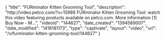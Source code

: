 {
    "title": "FURminator Kitten Grooming Tool",
    "description": "http:\/\/video.petco.com\/?v=15986 FURminator Kitten Grooming Tool: watch this video featuring products available on petco.com. More information [1] Buy Now - M...",
    "videoid": "144627",
    "date_created": "1394589007",
    "date_modified": "1418181173",
    "type": "captivate",
    "layout": "video",
    "url": "\/v\/furminator-kitten-grooming-tool\/144627"
}